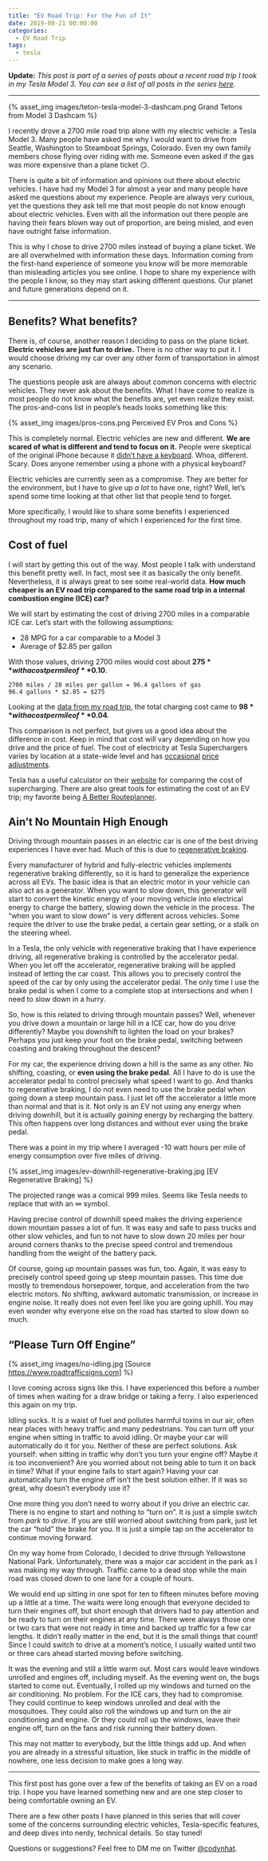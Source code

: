 ```yaml
---
title: "EV Road Trip: For the Fun of It"
date: 2019-08-21 00:00:00
categories:
  - EV Road Trip
tags:
  - tesla
---
```


**Update:** _This post is part of a series of posts about a recent road trip I took in my Tesla Model 3. You can see a list of all posts in the series [here](/categories/ev-road-trip/)._

- - - -

{% asset_img images/teton-tesla-model-3-dashcam.png Grand Tetons from Model 3 Dashcam %}

I recently drove a 2700 mile road trip alone with my electric vehicle: a Tesla Model 3. Many people have asked me why I would want to drive from Seattle, Washington to Steamboat Springs, Colorado. Even my own family members chose flying over riding with me. Someone even asked if the gas was more expensive than a plane ticket 😏.

There is quite a bit of information and opinions out there about electric vehicles. I have had my Model 3 for almost a year and many people have asked me questions about my experience. People are always very curious, yet the questions they ask tell me that most people do not know enough about electric vehicles. Even with all the information out there people are having their fears blown way out of proportion, are being misled, and even have outright false information.

This is why I chose to drive 2700 miles instead of buying a plane ticket. We are all overwhelmed with information these days. Information coming from the first-hand experience of someone you know will be more memorable than misleading articles you see online. I hope to share my experience with the people I know, so they may start asking different questions. Our planet and future generations depend on it.

- - - -

## Benefits? What benefits?
There is, of course, another reason I deciding to pass on the plane ticket. **Electric vehicles are just fun to drive.** There is no other way to put it. I would choose driving my car over any other form of transportation in almost any scenario.

The questions people ask are always about common concerns with electric vehicles. They never ask about the benefits. What I have come to realize is most people do not know what the benefits are, yet even realize they exist. The pros-and-cons list in people’s heads looks something like this:

{% asset_img images/pros-cons.png Perceived EV Pros and Cons %}

This is completely normal. Electric vehicles are new and different. **We are scared of what is different and tend to focus on it.** People were skeptical of the original iPhone because it [didn’t have a keyboard](https://daringfireball.net/2008/05/regarding_the_iphone_keyboard). Whoa, different. Scary. Does anyone remember using a phone with a physical keyboard?

Electric vehicles are currently seen as a compromise. They are better for the environment, but I have to give up _a lot_ to have one, right? Well, let’s spend some time looking at that other list that people tend to forget.

More specifically, I would like to share some benefits I experienced throughout my road trip, many of which I experienced for the first time.

## Cost of fuel
I will start by getting this out of the way. Most people I talk with understand this benefit pretty well. In fact, most see it as basically the only benefit. Nevertheless, it is always great to see some real-world data. **How much cheaper is an EV road trip compared to the same road trip in a internal combustion engine (ICE) car?**

We will start by estimating the cost of driving 2700 miles in a comparable ICE car. Let’s start with the following assumptions:
* 28 MPG for a car comparable to a Model 3
* Average of $2.85 per gallon

With those values, driving 2700 miles would cost about **$275** with a cost per mile of **$0.10**.
```
2700 miles / 28 miles per gallon = 96.4 gallons of gas
96.4 gallons * $2.85 = $275
```

Looking at the [data from my road trip](/data/ev-road-trip/), the total charging cost came to **$98** with a cost per mile of **$0.04**.

This comparison is not perfect, but gives us a good idea about the difference in cost. Keep in mind that cost will vary depending on how you drive and the price of fuel. The cost of electricity at Tesla Superchargers varies by location at a state-wide level and has [occasional](https://electrek.co/2018/03/11/tesla-increases-cost-supercharger/) [price](https://electrek.co/2019/01/18/tesla-increases-supercharger-prices/) [adjustments](https://electrek.co/2019/01/22/tesla-cuts-supercharger-prices-back-down-customer-backlash/).

Tesla has a useful calculator on their [website](https://www.tesla.com/supercharger) for comparing the cost of supercharging. There are also great tools for estimating the cost of an EV trip; my favorite being [A Better Routeplanner](https://abetterrouteplanner.com).

## Ain’t No Mountain High Enough
Driving through mountain passes in an electric car is one of the best driving experiences I have ever had. Much of this is due to [regenerative braking](https://cleantechnica.com/2018/09/30/regenerative-braking-is-one-of-the-joys-of-driving-an-ev/).

Every manufacturer of hybrid and fully-electric vehicles implements regenerative braking differently, so it is hard to generalize the experience across all EVs. The basic idea is that an electric motor in your vehicle can also act as a generator. When you want to slow down, this generator will start to convert the kinetic energy of your moving vehicle into electrical energy to charge the battery, slowing down the vehicle in the process. The “when you want to slow down” is very different across vehicles. Some require the driver to use the brake pedal, a certain gear setting, or a stalk on the steering wheel.

In a Tesla, the only vehicle with regenerative braking that I have experience driving, all regenerative braking is controlled by the accelerator pedal. When you let off the accelerator, regenerative braking will be applied instead of letting the car coast. This allows you to precisely control the speed of the car by only using the accelerator pedal. The only time I use the brake pedal is when I come to a complete stop at intersections and when I need to slow down in a hurry.

So, how is this related to driving through mountain passes? Well, whenever you drive down a mountain or large hill in a ICE car, how do you drive differently? Maybe you downshift to lighten the load on your brakes? Perhaps you just keep your foot on the brake pedal, switching between coasting and braking throughout the descent?

For my car, the experience driving down a hill is the same as any other. No shifting, coasting, or **even using the brake pedal**. All I have to do is use the accelerator pedal to control precisely what speed I want to go. And thanks to regenerative braking, I do not even need to use the brake pedal when going down a steep mountain pass. I just let off the accelerator a little more than normal and that is it. Not only is an EV not using any energy when driving downhill, but it is actually _gaining_ energy by recharging the battery. This often happens over long distances and without ever using the brake pedal.

There was a point in my trip where I averaged -10 watt hours per mile of energy consumption over five miles of driving.

{% asset_img images/ev-downhill-regenerative-braking.jpg [EV Regenerative Braking] %}

The projected range was a comical 999 miles. Seems like Tesla needs to replace that with an ∞ symbol.

Having precise control of downhill speed makes the driving experience down mountain passes a lot of fun. It was easy and safe to pass trucks and other slow vehicles, and fun to not have to slow down 20 miles per hour around corners thanks to the precise speed control and tremendous handling from the weight of the battery pack.

Of course, going _up_ mountain passes was fun, too. Again, it was easy to precisely control speed going up steep mountain passes. This time due mostly to tremendous horsepower, torque, and acceleration from the two electric motors. No shifting, awkward automatic transmission, or increase in engine noise. It really does not even feel like you are going uphill. You may even wonder why everyone else on the road has started to slow down so much.

## “Please Turn Off Engine”

{% asset_img images/no-idling.jpg [Source https://www.roadtrafficsigns.com] %}

I love coming across signs like this. I have experienced this before a number of times when waiting for a draw bridge or taking a ferry. I also experienced this again on my trip.

Idling sucks. It is a waist of fuel and pollutes harmful toxins in our air, often near places with heavy traffic and many pedestrians. You can turn off your engine when sitting in traffic to avoid idling. Or maybe your car will automatically do it for you. Neither of these are perfect solutions. Ask yourself: when sitting in traffic why don’t you turn your engine off? Maybe it is too inconvenient? Are you worried about not being able to turn it on back in time? What if your engine fails to start again? Having your car automatically turn the engine off isn’t the best solution either. If it was so great, why doesn’t everybody use it?

One more thing you don’t need to worry about if you drive an electric car. There is no engine to start and nothing to “turn on”. It is just a simple switch from _park_ to _drive_. If you are still worried about switching from park, just let the car “hold” the brake for you. It is just a simple tap on the accelerator to continue moving forward.

On my way home from Colorado, I decided to drive through Yellowstone National Park. Unfortunately, there was a major car accident in the park as I was making my way through. Traffic came to a dead stop while the main road was closed down to one lane for a couple of hours.

We would end up sitting in one spot for ten to fifteen minutes before moving up a little at a time. The waits were long enough that everyone decided to turn their engines off, but short enough that drivers had to pay attention and be ready to turn on their engines at any time. There were always those one or two cars that were not ready in time and backed up traffic for a few car lengths. It didn’t really matter in the end, but it is the small things that count! Since I could switch to drive at a moment’s notice, I usually waited until two or three cars ahead started moving before switching.

It was the evening and still a little warm out. Most cars would leave windows unrolled and engines off, including myself. As the evening went on, the bugs started to come out. Eventually, I rolled up my windows and turned on the air conditioning. No problem. For the ICE cars, they had to compromise. They could continue to keep windows unrolled and deal with the mosquitoes. They could also roll the windows up and turn on the air conditioning and engine. Or they could roll up the windows, leave their engine off, turn on the fans and risk running their battery down.

This may not matter to everybody, but the little things add up. And when you are already in a stressful situation, like stuck in traffic in the middle of nowhere, one less decision to make goes a long way.

- - - -

This first post has gone over a few of the benefits of taking an EV on a road trip. I hope you have learned something new and are one step closer to being comfortable owning an EV.

There are a few other posts I have planned in this series that will cover some of the concerns surrounding electric vehicles, Tesla-specific features, and deep dives into nerdy, technical details. So stay tuned!

Questions or suggestions? Feel free to DM me on Twitter [@codynhat](https://twitter.com/codynhat).

